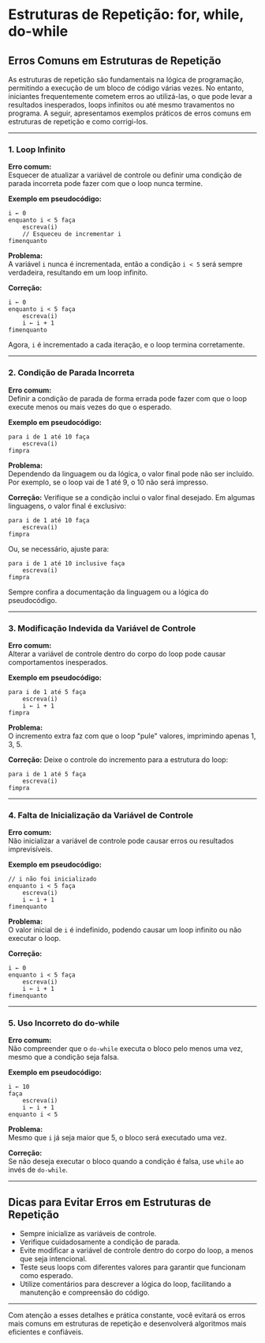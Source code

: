 
# Estruturas de Repetição: for, while, do-while

## Erros Comuns em Estruturas de Repetição

As estruturas de repetição são fundamentais na lógica de programação, permitindo a execução de um bloco de código várias vezes. No entanto, iniciantes frequentemente cometem erros ao utilizá-las, o que pode levar a resultados inesperados, loops infinitos ou até mesmo travamentos no programa. A seguir, apresentamos exemplos práticos de erros comuns em estruturas de repetição e como corrigi-los.

---

### 1. Loop Infinito

**Erro comum:**  
Esquecer de atualizar a variável de controle ou definir uma condição de parada incorreta pode fazer com que o loop nunca termine.

**Exemplo em pseudocódigo:**
```pseudocode
i ← 0
enquanto i < 5 faça
    escreva(i)
    // Esqueceu de incrementar i
fimenquanto
```

**Problema:**  
A variável `i` nunca é incrementada, então a condição `i < 5` será sempre verdadeira, resultando em um loop infinito.

**Correção:**
```pseudocode
i ← 0
enquanto i < 5 faça
    escreva(i)
    i ← i + 1
fimenquanto
```
Agora, `i` é incrementado a cada iteração, e o loop termina corretamente.

---

### 2. Condição de Parada Incorreta

**Erro comum:**  
Definir a condição de parada de forma errada pode fazer com que o loop execute menos ou mais vezes do que o esperado.

**Exemplo em pseudocódigo:**
```pseudocode
para i de 1 até 10 faça
    escreva(i)
fimpra
```
**Problema:**  
Dependendo da linguagem ou da lógica, o valor final pode não ser incluído. Por exemplo, se o loop vai de 1 até 9, o 10 não será impresso.

**Correção:**
Verifique se a condição inclui o valor final desejado. Em algumas linguagens, o valor final é exclusivo:
```pseudocode
para i de 1 até 10 faça
    escreva(i)
fimpra
```
Ou, se necessário, ajuste para:
```pseudocode
para i de 1 até 10 inclusive faça
    escreva(i)
fimpra
```
Sempre confira a documentação da linguagem ou a lógica do pseudocódigo.

---

### 3. Modificação Indevida da Variável de Controle

**Erro comum:**  
Alterar a variável de controle dentro do corpo do loop pode causar comportamentos inesperados.

**Exemplo em pseudocódigo:**
```pseudocode
para i de 1 até 5 faça
    escreva(i)
    i ← i + 1
fimpra
```
**Problema:**  
O incremento extra faz com que o loop "pule" valores, imprimindo apenas 1, 3, 5.

**Correção:**
Deixe o controle do incremento para a estrutura do loop:
```pseudocode
para i de 1 até 5 faça
    escreva(i)
fimpra
```

---

### 4. Falta de Inicialização da Variável de Controle

**Erro comum:**  
Não inicializar a variável de controle pode causar erros ou resultados imprevisíveis.

**Exemplo em pseudocódigo:**
```pseudocode
// i não foi inicializado
enquanto i < 5 faça
    escreva(i)
    i ← i + 1
fimenquanto
```
**Problema:**  
O valor inicial de `i` é indefinido, podendo causar um loop infinito ou não executar o loop.

**Correção:**
```pseudocode
i ← 0
enquanto i < 5 faça
    escreva(i)
    i ← i + 1
fimenquanto
```

---

### 5. Uso Incorreto do do-while

**Erro comum:**  
Não compreender que o `do-while` executa o bloco pelo menos uma vez, mesmo que a condição seja falsa.

**Exemplo em pseudocódigo:**
```pseudocode
i ← 10
faça
    escreva(i)
    i ← i + 1
enquanto i < 5
```
**Problema:**  
Mesmo que `i` já seja maior que 5, o bloco será executado uma vez.

**Correção:**  
Se não deseja executar o bloco quando a condição é falsa, use `while` ao invés de `do-while`.

---

## Dicas para Evitar Erros em Estruturas de Repetição

- Sempre inicialize as variáveis de controle.
- Verifique cuidadosamente a condição de parada.
- Evite modificar a variável de controle dentro do corpo do loop, a menos que seja intencional.
- Teste seus loops com diferentes valores para garantir que funcionam como esperado.
- Utilize comentários para descrever a lógica do loop, facilitando a manutenção e compreensão do código.

---

Com atenção a esses detalhes e prática constante, você evitará os erros mais comuns em estruturas de repetição e desenvolverá algoritmos mais eficientes e confiáveis.
```
